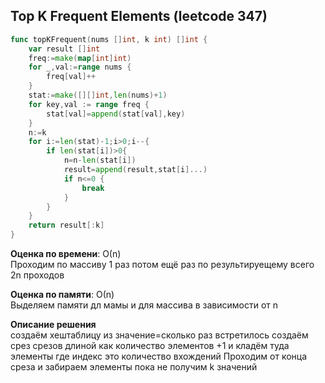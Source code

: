 ## Top K Frequent Elements (leetcode 347)  

```go
func topKFrequent(nums []int, k int) []int {
    var result []int
    freq:=make(map[int]int)
    for _,val:=range nums {
        freq[val]++
    }
    stat:=make([][]int,len(nums)+1)
    for key,val := range freq {
        stat[val]=append(stat[val],key)
    }
    n:=k
    for i:=len(stat)-1;i>0;i--{
        if len(stat[i])>0{
            n=n-len(stat[i])
            result=append(result,stat[i]...)
            if n<=0 {
                break
            }
        }
    }
    return result[:k]
}
```

**Оценка по времени**: О(n)  
Проходим по массиву 1 раз потом ещё раз по результируещему всего 2n проходов

**Оценка по памяти**: О(n)  
Выделяем памяти дл мамы и для массива в зависимости от n

**Описание решения**  
создаём хештаблицу из значение=сколько раз встретилось
создаём срез срезов длиной как количество элементов +1 и кладём туда элементы где индекс это количество вхождений
Проходим от конца среза и забираем элементы пока не получим k значений

